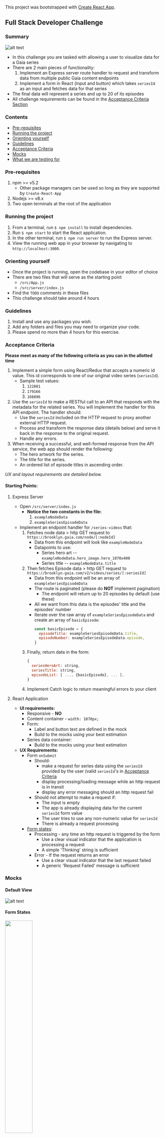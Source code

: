 This project was bootstrapped with [Create React App](https://github.com/facebook/create-react-app).

## Full Stack Developer Challenge

### Summary
![alt text](clean.png "default view")
* In this challenge you are tasked with allowing a user to visualize data for a Gaia series
* There are 2 main pieces of functionality:
  1. Implement an Express server route handler to request and transform data from multiple public Gaia content endpoints
  1. Implement a form in React (input and button) which takes `seriesId` as an input and fetches data for that series
* The final data will represent a series and up to 20 of its episodes
* All challenge requirements can be found in the [Acceptance Criteria Section](#acceptance-criteria)

### Contents
<!--ts-->
* [Pre-requisites](#pre-requisites)
* [Running the project](#running-the-project)
* [Orienting yourself](#orienting-yourself)
* [Guidelines](#guidelines)
* [Acceptance Criteria](#acceptance-criteria)
* [Mocks](#mocks)
* [What we are testing for](#what-we-are-testing-for)
<!--te-->

### Pre-requisites
1. npm >= v5.2
   * Other package managers can be used so long as they are supported by `Create-React-App`
1. Nodejs >= v8.x
1. Two open terminals at the root of the application

### Running the project
1. From a terminal, run `$ npm install` to install dependencies.
1. Run `$ npm start` to start the React application.
1. In the other terminal, run `$ npm run server` to run the Express server.
1. View the running web app in your browser by navigating to `http://localhost:3000`.

### Orienting yourself
* Once the project is running, open the codebase in your editor of choice
* There are two files that will serve as the starting point
  * `/src/App.js`
  * `/src/server/index.js`
* Find the `TODO` comments in these files
* This challenge should take around 4 hours

### Guidelines
1. Install and use any packages you wish.
1. Add any folders and files you may need to organize your code.
1. Please spend no more than 4 hours for this exercise.

### Acceptance Criteria
**Please meet as many of the following criteria as you can in the allotted time**

1. Implement a simple form using React/Redux that accepts a numeric id value. This id corresponds to one of our original video series (`seriesId`).
   * Sample test values:
     1. `122881`
     1. `179166`
     1. `166896`
1. Use the `seriesId` to make a RESTful call to an API that responds with the metadata for the related series. You will implement the handler for this API endpoint. The handler should:
   * Use the `seriesId` included on the HTTP request to proxy another external HTTP request.
   * Process and transform the response data (details below) and serve it back in the response to the original request.
   * Handle any errors.
1. When receiving a successful, and well-formed response from the API service, the web app should render the following:
   * The hero artwork for the series.
   * The title for the series.
   * An ordered list of episode titles in ascending order.
   
_UX and layout requirements are detailed below._

#### Starting Points:
1. Express Server
   * Open `/src/server/index.js`
     * **Notice the two constants in the file:**
       1. `exampleNodeData`
       1. `exampleSeriesEpisodeData`
   * Implement an endpoint handler for `/series-videos` that:
     1. Fetches node data > http GET request to `https://brooklyn.gaia.com/node/[:nodeId]`
        * Data from this endpoint will look like `exampleNodeData`
        * Datapoints to use:
          * Series hero art -- `exampleNodeData.hero_image.hero_1070x400`
          * Series title -- `exampleNodeData.title`
     1. Then fetches Episode data > http GET request to `https://brooklyn.gaia.com/v2/videos/series/[:seriesId]`
        * Data from this endpoint will be an array of `exampleSeriesEpisodeData`
        * The route is paginated (please do **NOT** implement pagination)
          * The endpoint will return up to 20 episodes by default (use these)
        * All we want from this data is the episodes' title and the episodes' number
        * Iterate over the raw array of `exampleSeriesEpisodeData` and create an array of `basicEpisode`:
          ```js
          const basicEpisode = {
            episodeTitle: exampleSeriesEpisodeData.title,
            episodeNumber: exampleSeriesEpisodeData.episode,
          }
          ```
      1. Finally, return data in the form:
         ```js
         {
           seriesHeroArt: string,
           seriesTitle: string,
           episodeList: [ ..., {basicEpisode}, ... ],
         }
         ```
      1. Implement Catch logic to return meaningful errors to your client

1. React Application
   * **UI requirements:**
     * Responsive - **NO**
     * Content container - `width: 1070px;`
     * Form:
       * Label and button text are defined in the mock
       * Build to the mocks using your best estimation
     * Series data container:
       * Build to the mocks using your best estimation
   * **UX Requirements:**
     * Form `onSubmit`
       * Should:
         * make a request for series data using the `seriesId` provided by the user (valid `seriesId`'s in [Acceptance Criteria](#acceptance-criteria)
         * display processing/loading message while an http request is in transit
         * display any error messaging should an http request fail
       * Should not attempt to make a request if:
         * The input is empty
         * The app is already displaying data for the current `seriesId` form value
         * The user tries to use any non-numeric value for `seriesId`
         * There is already a request processing
     * [Form states](#form-states):
       * Processing - any time an http request is triggered by the form
         * Use a clear visual indicator that the application is processing a request
         * A simple 'Thinking' string is sufficient
       * Error - If the request returns an error
         * Use a clear visual indicator that the last request failed
         * A generic 'Request Failed' message is sufficient

### Mocks
#### Default View
![alt text](ui.png "default view")
#### Form States
<img src="form-states.png" width="42%" />

### What we are testing for:
  * Does the solution satisfy the acceptance criteria?
  * React:
    * Effective and consistent state management
    * Requesting data and handling response
    * Understanding of React lifecycle
    * Well-defined component Structure
    * Concise styling
  * Express Server:
    * Concurrent http requests
    * Manipulating data
    * Basic error handling
  * Confidence in solution accuracy
